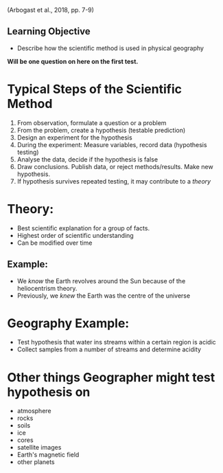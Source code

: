 (Arbogast et al., 2018, pp. 7-9)
## Learning Objective
- Describe how the scientific method is used in physical geography

**Will be one question on here on the first test.**


# Typical Steps of the Scientific Method
1. From observation, formulate a question or a problem
2. From the problem, create a hypothesis (testable prediction)
3. Design an experiment for the hypothesis
4. During the experiment: Measure variables, record data (hypothesis testing)
5. Analyse the data, decide if the hypothesis is false
6. Draw conclusions. Publish data, or reject methods/results.  Make new hypothesis.
7. If hypothesis survives repeated testing, it may contribute to a *theory*

# **Theory:**
- Best scientific explanation for a group of facts.
- Highest order of scientific understanding
- Can be modified over time

## Example:
- We *know* the Earth revolves around the Sun because of the heliocentrism theory.
- Previously, we *knew* the Earth was the centre of the universe

# Geography Example:
- Test hypothesis that water ins streams within a certain region is acidic
- Collect samples from a number of streams and determine acidity

# Other things Geographer might test hypothesis on
- atmosphere
- rocks
- soils
- ice
- cores
- satellite images
- Earth's magnetic field
- other planets
